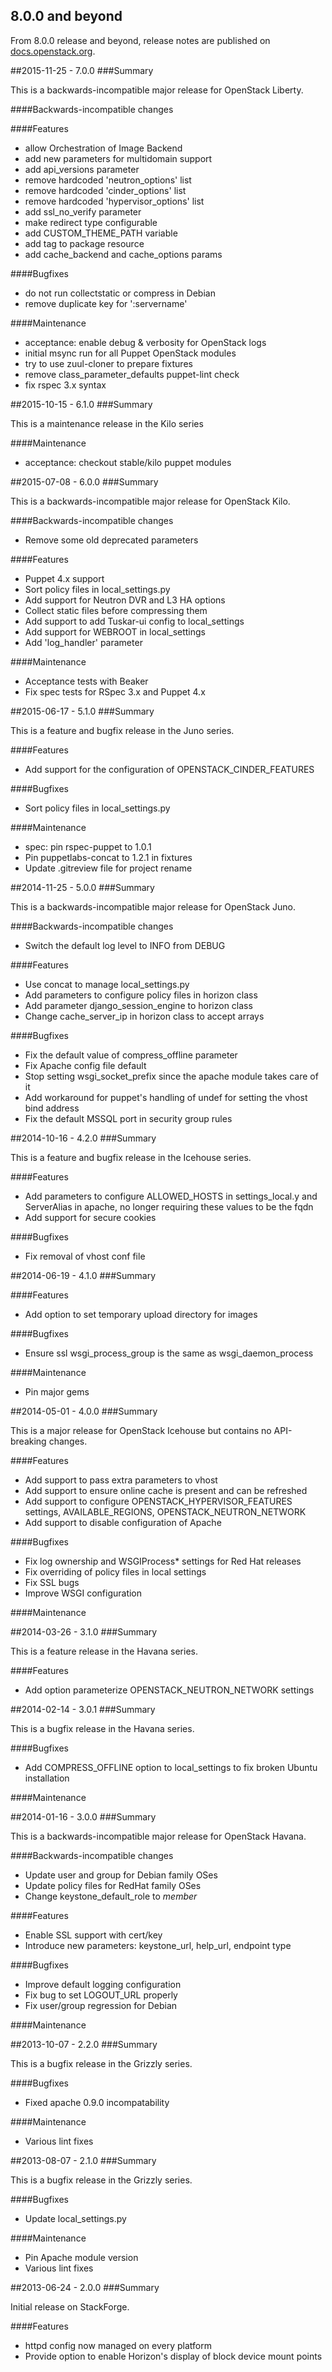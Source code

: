 ## 8.0.0 and beyond

From 8.0.0 release and beyond, release notes are published on
[docs.openstack.org](http://docs.openstack.org/releasenotes/puppet-horizon/).

##2015-11-25 - 7.0.0
###Summary

This is a backwards-incompatible major release for OpenStack Liberty.

####Backwards-incompatible changes

####Features
- allow Orchestration of Image Backend
- add new parameters for multidomain support
- add api_versions parameter
- remove hardcoded 'neutron_options' list
- remove hardcoded 'cinder_options' list
- remove hardcoded 'hypervisor_options' list
- add ssl_no_verify parameter
- make redirect type configurable
- add CUSTOM_THEME_PATH variable
- add tag to package resource
- add cache_backend and cache_options params

####Bugfixes
- do not run collectstatic or compress in Debian
- remove duplicate key for ':servername'

####Maintenance
- acceptance: enable debug & verbosity for OpenStack logs
- initial msync run for all Puppet OpenStack modules
- try to use zuul-cloner to prepare fixtures
- remove class_parameter_defaults puppet-lint check
- fix rspec 3.x syntax

##2015-10-15 - 6.1.0
###Summary

This is a maintenance release in the Kilo series

####Maintenance
- acceptance: checkout stable/kilo puppet modules

##2015-07-08 - 6.0.0
###Summary

This is a backwards-incompatible major release for OpenStack Kilo.

####Backwards-incompatible changes
- Remove some old deprecated parameters

####Features
- Puppet 4.x support
- Sort policy files in local_settings.py
- Add support for Neutron DVR and L3 HA options
- Collect static files before compressing them
- Add support to add Tuskar-ui config to local_settings
- Add support for WEBROOT in local_settings
- Add 'log_handler' parameter

####Maintenance
- Acceptance tests with Beaker
- Fix spec tests for RSpec 3.x and Puppet 4.x

##2015-06-17 - 5.1.0
###Summary

This is a feature and bugfix release in the Juno series.

####Features
- Add support for the configuration of OPENSTACK_CINDER_FEATURES

####Bugfixes
- Sort policy files in local_settings.py

####Maintenance
- spec: pin rspec-puppet to 1.0.1
- Pin puppetlabs-concat to 1.2.1 in fixtures
- Update .gitreview file for project rename

##2014-11-25 - 5.0.0
###Summary

This is a backwards-incompatible major release for OpenStack Juno.

####Backwards-incompatible changes
- Switch the default log level to INFO from DEBUG

####Features
- Use concat to manage local_settings.py
- Add parameters to configure policy files in horizon class
- Add parameter django_session_engine to horizon class
- Change cache_server_ip in horizon class to accept arrays

####Bugfixes
- Fix the default value of compress_offline parameter
- Fix Apache config file default
- Stop setting wsgi_socket_prefix since the apache module takes care of it
- Add workaround for puppet's handling of undef for setting the vhost bind
  address
- Fix the default MSSQL port in security group rules

##2014-10-16 - 4.2.0
###Summary

This is a feature and bugfix release in the Icehouse series.

####Features
- Add parameters to configure ALLOWED_HOSTS in settings_local.y and
  ServerAlias in apache, no longer requiring these values to be the fqdn
- Add support for secure cookies

####Bugfixes
- Fix removal of vhost conf file

##2014-06-19 - 4.1.0
###Summary

####Features
- Add option to set temporary upload directory for images

####Bugfixes
- Ensure ssl wsgi_process_group is the same as wsgi_daemon_process

####Maintenance
- Pin major gems

##2014-05-01 - 4.0.0
###Summary

This is a major release for OpenStack Icehouse but contains no API-breaking
changes.

####Features
- Add support to pass extra parameters to vhost
- Add support to ensure online cache is present and can be refreshed
- Add support to configure OPENSTACK_HYPERVISOR_FEATURES settings,
  AVAILABLE_REGIONS, OPENSTACK_NEUTRON_NETWORK
- Add support to disable configuration of Apache

####Bugfixes
- Fix log ownership and WSGIProcess* settings for Red Hat releases
- Fix overriding of policy files in local settings
- Fix SSL bugs
- Improve WSGI configuration

####Maintenance

##2014-03-26 - 3.1.0
###Summary

This is a feature release in the Havana series.

####Features
- Add option parameterize OPENSTACK_NEUTRON_NETWORK settings

##2014-02-14 - 3.0.1
###Summary

This is a bugfix release in the Havana series.

####Bugfixes
- Add COMPRESS_OFFLINE option to local_settings to fix broken Ubuntu
  installation

####Maintenance

##2014-01-16 - 3.0.0
###Summary

This is a backwards-incompatible major release for OpenStack Havana.

####Backwards-incompatible changes
- Update user and group for Debian family OSes
- Update policy files for RedHat family OSes
- Change keystone_default_role to _member_

####Features
- Enable SSL support with cert/key
- Introduce new parameters: keystone_url, help_url, endpoint type

####Bugfixes
- Improve default logging configuration
- Fix bug to set LOGOUT_URL properly
- Fix user/group regression for Debian

####Maintenance

##2013-10-07 - 2.2.0
###Summary

This is a bugfix release in the Grizzly series.

####Bugfixes
- Fixed apache 0.9.0 incompatability

####Maintenance
- Various lint fixes

##2013-08-07 - 2.1.0
###Summary

This is a bugfix release in the Grizzly series.

####Bugfixes
- Update local_settings.py

####Maintenance
- Pin Apache module version
- Various lint fixes

##2013-06-24 - 2.0.0
###Summary

Initial release on StackForge.

####Features
- httpd config now managed on every platform
- Provide option to enable Horizon's display of block device mount points
